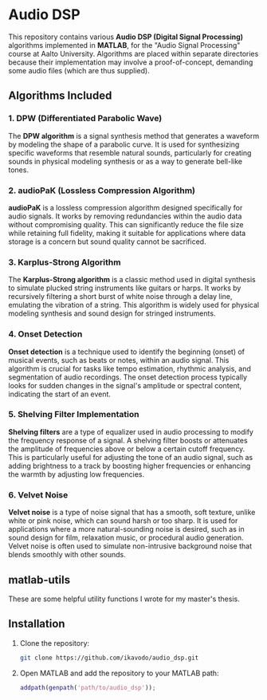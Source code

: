 # Audio DSP

This repository contains various **Audio DSP (Digital Signal Processing)** algorithms implemented in **MATLAB**, for the "Audio Signal Processing" course at Aalto University.
Algorithms are placed within separate directories because their implementation may involve a proof-of-concept, demanding some audio files (which are thus supplied). 

## Algorithms Included

### 1. **DPW (Differentiated Parabolic Wave)**
   The **DPW algorithm** is a signal synthesis method that generates a waveform by modeling the shape of a parabolic curve. It is used for synthesizing specific waveforms that resemble natural sounds, particularly for creating sounds in physical modeling synthesis or as a way to generate bell-like tones.

### 2. **audioPaK (Lossless Compression Algorithm)**
   **audioPaK** is a lossless compression algorithm designed specifically for audio signals. It works by removing redundancies within the audio data without compromising quality. This can significantly reduce the file size while retaining full fidelity, making it suitable for applications where data storage is a concern but sound quality cannot be sacrificed.

### 3. **Karplus-Strong Algorithm**
   The **Karplus-Strong algorithm** is a classic method used in digital synthesis to simulate plucked string instruments like guitars or harps. It works by recursively filtering a short burst of white noise through a delay line, emulating the vibration of a string. This algorithm is widely used for physical modeling synthesis and sound design for stringed instruments.

### 4. **Onset Detection**
   **Onset detection** is a technique used to identify the beginning (onset) of musical events, such as beats or notes, within an audio signal. This algorithm is crucial for tasks like tempo estimation, rhythmic analysis, and segmentation of audio recordings. The onset detection process typically looks for sudden changes in the signal's amplitude or spectral content, indicating the start of an event.

### 5. **Shelving Filter Implementation**
   **Shelving filters** are a type of equalizer used in audio processing to modify the frequency response of a signal. A shelving filter boosts or attenuates the amplitude of frequencies above or below a certain cutoff frequency. This is particularly useful for adjusting the tone of an audio signal, such as adding brightness to a track by boosting higher frequencies or enhancing the warmth by adjusting low frequencies.

### 6. **Velvet Noise**
   **Velvet noise** is a type of noise signal that has a smooth, soft texture, unlike white or pink noise, which can sound harsh or too sharp. It is used for applications where a more natural-sounding noise is desired, such as in sound design for film, relaxation music, or procedural audio generation. Velvet noise is often used to simulate non-intrusive background noise that blends smoothly with other sounds.


## matlab-utils

These are some helpful utility functions I wrote for my master's thesis. 

## Installation

1. Clone the repository:
    ```bash
    git clone https://github.com/ikavodo/audio_dsp.git
    ```

2. Open MATLAB and add the repository to your MATLAB path:
    ```matlab
    addpath(genpath('path/to/audio_dsp'));
    ```
